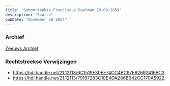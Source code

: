 ```yaml
---
title: "Geboorteakte Franciscus Daalman 20-09-1859"
description: "Source"
pubDate: "November 20 2024"
---
```


### Archief
[Zeeuws Archief](https://www.zeeuwsarchief.nl/)

### Rechtstreekse Verwijzingen
- https://hdl.handle.net/21.12113/6C1519E30EE74CC4BC97E82692416BC3
- https://hdl.handle.net/21.12113/79197283C10E4DA286B942CC170A5922